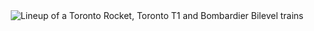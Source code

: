 <center><img src="https://raw.githubusercontent.com/adryd325/train-graphics/main/banner.svg" alt="Lineup of a Toronto Rocket, Toronto T1 and Bombardier Bilevel trains"></center>
